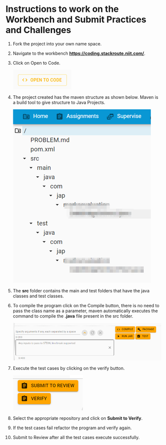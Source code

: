 # Instructions to work on the Workbench and Submit Practices and Challenges

1. Fork the project into your own name space.

2. Navigate to the workbench **https://coding.stackroute.niit.com/**.

3. Click on Open to Code.

   <img src="img1.PNG" />

4. The project created has the maven structure as shown below. Maven is a build tool to give structure to Java Projects.

   <img src="img2.PNG" />

5. The **src** folder contains the main and test folders that have the java classes and test classes.

6. To compile the program click on the Compile button, there is no need to pass the class name as a parameter, maven automatically executes the command to compile the **.java** file present in the src folder.

   <img src="img3.PNG" />

7. Execute the test cases by clicking on the verify button.

   <img src="img4.PNG" />

8. Select the appropriate repository and click on **Submit to Verify**.

9. If the test cases fail refactor the program and verify again.

10. Submit to Review after all the test cases execute successfully.
